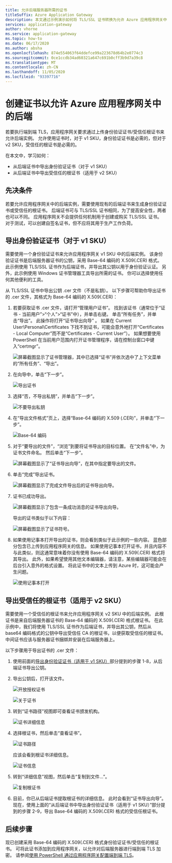 ```yaml
---
title: 允许后端服务器所需的证书
titleSuffix: Azure Application Gateway
description: 本文通过示例演示如何将 TLS/SSL 证书转换为允许 Azure 应用程序网关中的后端实例所需的身份验证证书和受信任根证书
services: application-gateway
author: vhorne
ms.service: application-gateway
ms.topic: how-to
ms.date: 06/17/2020
ms.author: absha
ms.openlocfilehash: 874e554063f64ddefce99a223678d64b2e0774c3
ms.sourcegitcommit: 0ce1ccdb34ad60321a647c691b0cff3b9d7a39c8
ms.translationtype: MT
ms.contentlocale: zh-CN
ms.lasthandoff: 11/05/2020
ms.locfileid: "93397716"
---
```

# <a name="create-certificates-to-allow-the-backend-with-azure-application-gateway"></a>创建证书以允许 Azure 应用程序网关中的后端

若要执行端到端 TLS，应用程序网关要求通过上传身份验证证书/受信任根证书来允许后端实例。 允许使用证书时，对于 v1 SKU，身份验证证书是必需的，但对于 v2 SKU，受信任的根证书是必需的。

在本文中，学习如何：


- 从后端证书中导出身份验证证书（对于 v1 SKU）
- 从后端证书中导出受信任的根证书（适用于 v2 SKU）

## <a name="prerequisites"></a>先决条件

若要允许应用程序网关中的后端实例，需要使用现有的后端证书来生成身份验证证书或受信任的根证书。 后端证书可与 TLS/SSL 证书相同，为了提高安全性，两者也可以不同。 应用程序网关不会提供任何机制用于创建或购买 TLS/SSL 证书。 对于测试，可以创建自签名证书，但不应将其用于生产工作负荷。 

## <a name="export-authentication-certificate-for-v1-sku"></a>导出身份验证证书（对于 v1 SKU）

需要使用一个身份验证证书来允许应用程序网关 v1 SKU 中的后端实例。 该身份验证证书是后端服务器证书的公钥，采用 Base-64 编码的 X.509(.CER) 格式。 此示例使用 TLS/SSL 证书作为后端证书，并导出其公钥以用于身份验证认证。 另外，此示例使用 Windows 证书管理器工具导出所需的证书。 你可以选择使用任何其他便利的工具。

从 TLS/SSL 证书中导出公钥 .cer 文件（不是私钥）。 以下步骤可帮助你导出证书的 .cer 文件，其格式为 Base-64 编码的 X.509(.CER)：

1. 若要获取证书 .cer 文件，请打开“管理用户证书”。 找到该证书（通常位于“证书 - 当前用户”>“个人”>“证书”中），并单击右键。 单击“所有任务”，并单击“导出”。 此操作将打开“证书导出向导” 。 如果在 Current User\Personal\Certificates 下找不到证书，可能会意外地打开“Certificates - Local Computer”而不是“Certificates - Current User”）。 如果想要使用 PowerShell 在当前用户范围内打开证书管理程序，请在控制台窗口中键入“certmgr”。

   ![屏幕截图显示了证书管理器，其中已选择“证书”并依次选中了上下文菜单的“所有任务”、“导出”。](./media/certificates-for-backend-authentication/export.png)

2. 在向导中，单击“下一步”。

   ![导出证书](./media/certificates-for-backend-authentication/exportwizard.png)

3. 选择“否，不导出私钥”，并单击“下一步”。

   ![不要导出私钥](./media/certificates-for-backend-authentication/notprivatekey.png)

4. 在“导出文件格式”页上，选择“Base-64 编码的 X.509 (.CER)”，并单击“下一步”。

   ![Base-64 编码](./media/certificates-for-backend-authentication/base64.png)

5. 对于“要导出的文件”，“浏览”到要将证书导出的目标位置。 在“文件名”中，为证书文件命名。 然后单击“下一步”。

   ![屏幕截图显示了“证书导出向导”，在其中指定要导出的文件。](./media/certificates-for-backend-authentication/browse.png)

6. 单击“完成”导出证书。

   ![屏幕截图显示了完成文件导出后的证书导出向导。](./media/certificates-for-backend-authentication/finish.png)

7. 证书已成功导出。

   ![屏幕截图显示了包含一条成功消息的证书导出向导。](./media/certificates-for-backend-authentication/success.png)

   导出的证书类似于以下内容：

   ![屏幕截图显示了证书符号。](./media/certificates-for-backend-authentication/exported.png)

8. 如果使用记事本打开导出的证书，则会看到类似于此示例的一些内容。 蓝色部分包含已上传到应用程序网关的信息。 如果使用记事本打开证书，并且内容不与此类似，则这通常意味着你没有使用 Base-64 编码的 X.509(.CER) 格式将其导出。 此外，如果希望使用其他文本编辑器，请注意，某些编辑器可能会在后台引入意外的格式设置。 将此证书中的文本上传到 Azure 时，这可能会产生问题。

   ![使用记事本打开](./media/certificates-for-backend-authentication/format.png)

## <a name="export-trusted-root-certificate-for-v2-sku"></a>导出受信任的根证书（适用于 v2 SKU）

需要使用一个受信任的根证书来允许应用程序网关 v2 SKU 中的后端实例。 此根证书是来自后端服务器证书的 Base-64 编码的 X.509(.CER) 格式根证书。 在此示例中，我们将使用 TLS/SSL 证书作为后端证书，并导出其公钥，然后从 base64 编码格式的公钥中导出受信任 CA 的根证书，以便获取受信任的根证书。 中间证书应该与服务器证书捆绑并安装在后端服务器上。

以下步骤用于导出证书的 .cer 文件：

1. 使用前面的[导出身份验证证书（适用于 v1 SKU）](#export-authentication-certificate-for-v1-sku)部分提到的步骤 1-8，从后端证书导出公钥。

2. 导出公钥后，打开该文件。

   ![开放授权证书](./media/certificates-for-backend-authentication/openAuthcert.png)

   ![关于证书](./media/certificates-for-backend-authentication/general.png)

3. 转到“证书路径”视图即可查看证书颁发机构。

   ![证书详细信息](./media/certificates-for-backend-authentication/certdetails.png)

4. 选择根证书，然后单击“查看证书”。

   ![证书路径](./media/certificates-for-backend-authentication/rootcert.png)

   应该会看到根证书详细信息。

   ![证书信息](./media/certificates-for-backend-authentication/rootcertdetails.png)

5. 转到“详细信息”视图，然后单击“复制到文件...”。 

   ![复制根证书](./media/certificates-for-backend-authentication/rootcertcopytofile.png)

6. 目前，你已从后端证书提取根证书的详细信息。 此时会看到“证书导出向导”。 现在，使用上面的“从后端证书中导出身份验证证书（适用于 v1 SKU）”部分提到的步骤 2-9，导出 Base-64 编码的 X.509(.CER) 格式的受信任根证书。

## <a name="next-steps"></a>后续步骤

现已创建采用 Base-64 编码的 X.509(.CER) 格式身份验证证书/受信任的根证书。 可将此证书添加到应用程序网关，以允许对后端服务器进行端到端 TLS 加密。 请参阅[使用 PowerShell 通过应用程序网关配置端到端 TLS](./application-gateway-end-to-end-ssl-powershell.md)。